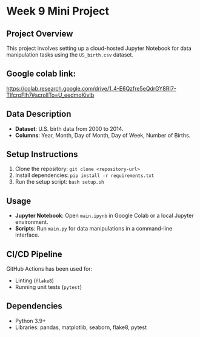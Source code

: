 # Week 9 Mini Project

## Project Overview
This project involves setting up a cloud-hosted Jupyter Notebook for data manipulation tasks using the `US_birth.csv` dataset.

## Google colab link:
https://colab.research.google.com/drive/1_4-E6Qzfre5eQdrGY8RI7-TlfcrpFIh7#scrollTo=U_eedmoKivIb

## Data Description
- **Dataset**: U.S. birth data from 2000 to 2014.
- **Columns**: Year, Month, Day of Month, Day of Week, Number of Births.

## Setup Instructions
1. Clone the repository: `git clone <repository-url>`
2. Install dependencies: `pip install -r requirements.txt`
3. Run the setup script: `bash setup.sh`

## Usage
- **Jupyter Notebook**: Open `main.ipynb` in Google Colab or a local Jupyter environment.
- **Scripts**: Run `main.py` for data manipulations in a command-line interface.

## CI/CD Pipeline
GitHub Actions has been used for:
- Linting (`flake8`)
- Running unit tests (`pytest`)

## Dependencies
- Python 3.9+
- Libraries: pandas, matplotlib, seaborn, flake8, pytest

